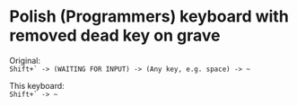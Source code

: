 # Polish (Programmers) keyboard with removed dead key on grave

Original:   
``Shift+` -> (WAITING FOR INPUT) -> (Any key, e.g. space) -> ~``

This keyboard:   
``Shift+` -> ~``
